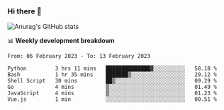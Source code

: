 ### Hi there 👋
![Anurag's GitHub stats](https://github-readme-stats.vercel.app/api?username=jami1024&show_icons=true&theme=radical)

📊 **Weekly development breakdown**
<!--START_SECTION:waka-->

```text
From: 06 February 2023 - To: 13 February 2023

Python         3 hrs 11 mins   ██████████████▓░░░░░░░░░░   58.18 %
Bash           1 hr 35 mins    ███████▒░░░░░░░░░░░░░░░░░   29.12 %
Shell Script   30 mins         ██▒░░░░░░░░░░░░░░░░░░░░░░   09.29 %
Go             4 mins          ▒░░░░░░░░░░░░░░░░░░░░░░░░   01.49 %
JavaScript     4 mins          ▒░░░░░░░░░░░░░░░░░░░░░░░░   01.23 %
Vue.js         1 min           ░░░░░░░░░░░░░░░░░░░░░░░░░   00.51 %
```

<!--END_SECTION:waka-->
<!--
**jami1024/jami1024** is a ✨ _special_ ✨ repository because its `README.md` (this file) appears on your GitHub profile.

Here are some ideas to get you started:

- 🔭 I’m currently working on ...
- 🌱 I’m currently learning ...
- 👯 I’m looking to collaborate on ...
- 🤔 I’m looking for help with ...
- 💬 Ask me about ...
- 📫 How to reach me: ...
- 😄 Pronouns: ...
- ⚡ Fun fact: ...
-->
